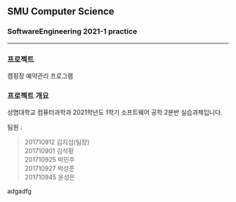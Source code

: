 ## SMU Computer Science
### SoftwareEngineering 2021-1 practice
--------------------------
### 프로젝트   
캠핑장 예약관리 프로그램   

### 프로젝트 개요   
상명대학교 컴퓨터과학과 2021학년도 1학기 소프트웨어 공학 2분반 실습과제입니다.
   
팀원 :   
> 201710912 김지섭(팀장)   
> 201710901 김석황   
> 201710925 박민주   
> 201710927 박성준   
> 201710945 윤성은   

adgadfg
